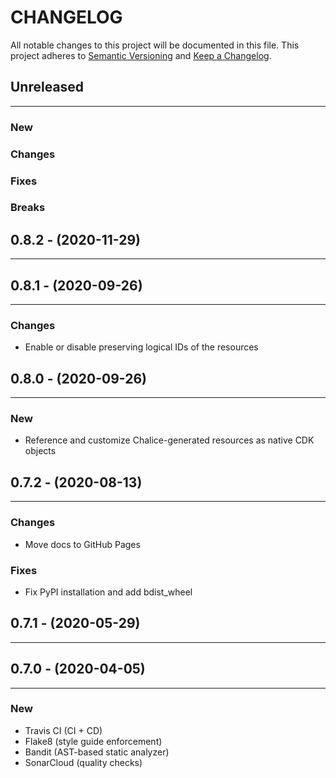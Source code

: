 # CHANGELOG

All notable changes to this project will be documented in this file.
This project adheres to [Semantic Versioning](http://semver.org/) and [Keep a Changelog](http://keepachangelog.com/).



## Unreleased
---

### New

### Changes

### Fixes

### Breaks


## 0.8.2 - (2020-11-29)
---

## 0.8.1 - (2020-09-26)
---

### Changes
* Enable or disable preserving logical IDs of the resources


## 0.8.0 - (2020-09-26)
---

### New
* Reference and customize Chalice-generated resources as native CDK objects


## 0.7.2 - (2020-08-13)
---

### Changes
* Move docs to GitHub Pages

### Fixes
* Fix PyPI installation and add bdist_wheel


## 0.7.1 - (2020-05-29)
---

## 0.7.0 - (2020-04-05)
---

### New
* Travis CI (CI + CD)
* Flake8 (style guide enforcement)
* Bandit (AST-based static analyzer)
* SonarCloud (quality checks)



